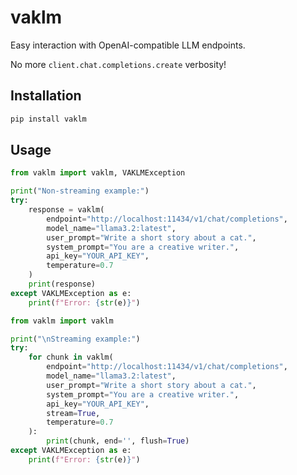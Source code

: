 # vaklm

Easy interaction with OpenAI-compatible LLM endpoints.

No more `client.chat.completions.create` verbosity!

## Installation

```bash
pip install vaklm
```

## Usage

```python
from vaklm import vaklm, VAKLMException

print("Non-streaming example:")
try:
    response = vaklm(
        endpoint="http://localhost:11434/v1/chat/completions",
        model_name="llama3.2:latest",
        user_prompt="Write a short story about a cat.",
        system_prompt="You are a creative writer.",
        api_key="YOUR_API_KEY",
        temperature=0.7
    )
    print(response)
except VAKLMException as e:
    print(f"Error: {str(e)}")
```

```python
from vaklm import vaklm

print("\nStreaming example:")
try:
    for chunk in vaklm(
        endpoint="http://localhost:11434/v1/chat/completions",
        model_name="llama3.2:latest",
        user_prompt="Write a short story about a cat.",
        system_prompt="You are a creative writer.",
        api_key="YOUR_API_KEY",
        stream=True,
        temperature=0.7
    ):
        print(chunk, end='', flush=True)
except VAKLMException as e:
    print(f"Error: {str(e)}")
```
